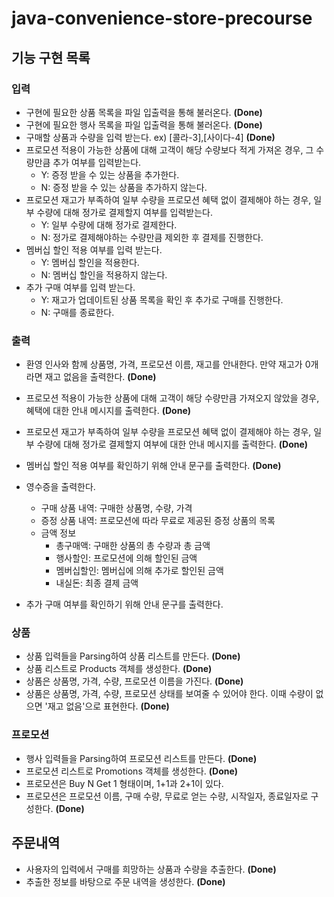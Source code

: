 # java-convenience-store-precourse

## 기능 구현 목록

### 입력

- 구현에 필요한 상품 목록을 파일 입출력을 통해 불러온다. **(Done)**
- 구현에 필요한 행사 목록을 파일 입출력을 통해 불러온다. **(Done)**
- 구매할 상품과 수량을 입력 받는다. ex) [콜라-3],[사이다-4] **(Done)**
- 프로모션 적용이 가능한 상품에 대해 고객이 해당 수량보다 적게 가져온 경우, 그 수량만큼 추가 여부를 입력받는다.
    - Y: 증정 받을 수 있는 상품을 추가한다.
    - N: 증정 받을 수 있는 상품을 추가하지 않는다.
- 프로모션 재고가 부족하여 일부 수량을 프로모션 혜택 없이 결제해야 하는 경우, 일부 수량에 대해 정가로 결제할지 여부를 입력받는다.
    - Y: 일부 수량에 대해 정가로 결제한다.
    - N: 정가로 결제해야하는 수량만큼 제외한 후 결제를 진행한다.
- 멤버십 할인 적용 여부를 입력 받는다.
    - Y: 멤버십 할인을 적용한다.
    - N: 멤버십 할인을 적용하지 않는다.
- 추가 구매 여부를 입력 받는다.
    - Y: 재고가 업데이트된 상품 목록을 확인 후 추가로 구매를 진행한다.
    - N: 구매를 종료한다.

### 출력

- 환영 인사와 함께 상품명, 가격, 프로모션 이름, 재고를 안내한다. 만약 재고가 0개라면 재고 없음을 출력한다. **(Done)**
- 프로모션 적용이 가능한 상품에 대해 고객이 해당 수량만큼 가져오지 않았을 경우, 혜택에 대한 안내 메시지를 출력한다. **(Done)**
- 프로모션 재고가 부족하여 일부 수량을 프로모션 혜택 없이 결제해야 하는 경우, 일부 수량에 대해 정가로 결제할지 여부에 대한 안내 메시지를 출력한다. **(Done)**
- 멤버십 할인 적용 여부를 확인하기 위해 안내 문구를 출력한다. **(Done)**

- 영수증을 출력한다.
    - 구매 상품 내역: 구매한 상품명, 수량, 가격
    - 증정 상품 내역: 프로모션에 따라 무료로 제공된 증정 상품의 목록
    - 금액 정보
        - 총구매액: 구매한 상품의 총 수량과 총 금액
        - 행사할인: 프로모션에 의해 할인된 금액
        - 멤버십할인: 멤버십에 의해 추가로 할인된 금액
        - 내실돈: 최종 결제 금액

- 추가 구매 여부를 확인하기 위해 안내 문구를 출력한다.

### 상품

- 상품 입력들을 Parsing하여 상품 리스트를 만든다. **(Done)**
- 상품 리스트로 Products 객체를 생성한다. **(Done)**
- 상품은 상품명, 가격, 수량, 프로모션 이름을 가진다. **(Done)**
- 상품은 상품명, 가격, 수량, 프로모션 상태를 보여줄 수 있어야 한다. 이때 수량이 없으면 '재고 없음'으로 표현한다. **(Done)**

### 프로모션

- 행사 입력들을 Parsing하여 프로모션 리스트를 만든다. **(Done)**
- 프로모션 리스트로 Promotions 객체를 생성한다. **(Done)**
- 프로모션은 Buy N Get 1 형태이며, 1+1과 2+1이 있다.
- 프로모션은 프로모션 이름, 구매 수량, 무료로 얻는 수량, 시작일자, 종료일자로 구성한다. **(Done)**

## 주문내역

- 사용자의 입력에서 구매를 희망하는 상품과 수량을 추출한다. **(Done)**
- 추출한 정보를 바탕으로 주문 내역을 생성한다. **(Done)**
